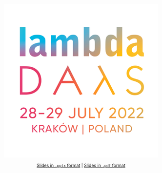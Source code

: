 <div align="center"> <img src="./logo.png"></a> 

[Slides in `.pptx` format](https://github.com/redcode-labs/talks/blob/master/LambdaDays2022/Nix-ConfigureAndProsper.pptx) | [Slides in `.pdf` format](https://github.com/redcode-labs/talks/blob/master/LambdaDays2022/Nix-ConfigureAndProsper.pdf)

</div>